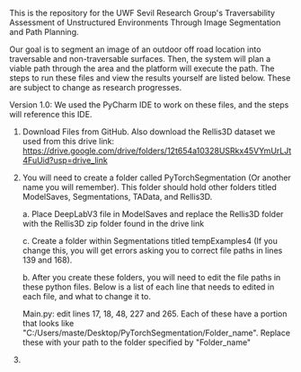 This is the repository for the UWF Sevil Research Group's Traversability Assessment of Unstructured Environments Through Image Segmentation and Path Planning. 

Our goal is to segment an image of an outdoor off road location into traversable and non-traversable surfaces. Then, the system will plan a viable path through the area and the platform will execute the path.
The steps to run these files and view the results yourself are listed below. These are subject to change as research progresses.

Version 1.0: 
We used the PyCharm IDE to work on these files, and the steps will reference this IDE.

1. Download Files from GitHub. Also download the Rellis3D dataset we used from this drive link:
   https://drive.google.com/drive/folders/12t654a10328USRkx45VYmUrLJt4FuUid?usp=drive_link 

2. You will need to create a folder called PyTorchSegmentation (Or another name you will remember). This folder should hold other folders titled ModelSaves, Segmentations, TAData, and Rellis3D.

   a. Place DeepLabV3 file in ModelSaves and replace the Rellis3D folder with the Rellis3D zip folder found in the drive link

   c. Create a folder within Segmentations titled tempExamples4 (If you change this, you will get errors asking you to correct file paths in lines 139 and 168).

   b. After you create these folders, you will need to edit the file paths in these python files. Below is a list of each line that needs to edited in each file, and what to change it to.

      Main.py: edit lines 17, 18, 48, 227 and 265. Each of these have a portion that looks like "C:/Users/maste/Desktop/PyTorchSegmentation/Folder_name". Replace these with your path to the folder specified by "Folder_name"

4. 
     


